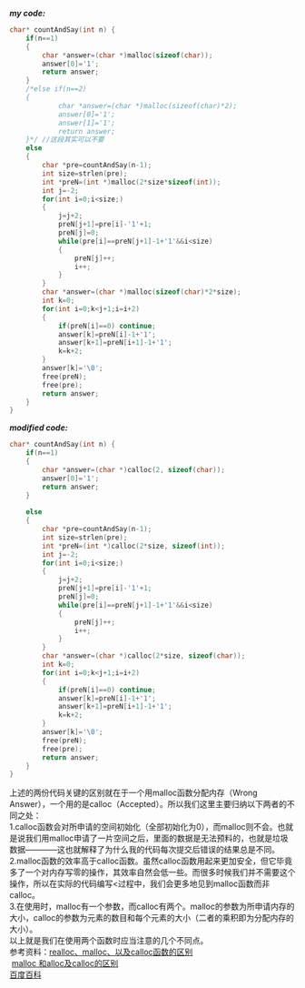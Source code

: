 ***my code:***
```c
char* countAndSay(int n) {
    if(n==1)
    {
        char *answer=(char *)malloc(sizeof(char));
        answer[0]='1';
        return answer;
    }
    /*else if(n==2)
    {
            char *answer=(char *)malloc(sizeof(char)*2);
            answer[0]='1';
            answer[1]='1';
            return answer;
    }*/ //这段其实可以不要
    else
    {
        char *pre=countAndSay(n-1);
        int size=strlen(pre);
        int *preN=(int *)malloc(2*size*sizeof(int));
        int j=-2;
        for(int i=0;i<size;)
        {
            j=j+2;
            preN[j+1]=pre[i]-'1'+1;
            preN[j]=0;
            while(pre[i]==preN[j+1]-1+'1'&&i<size)
            {
                preN[j]++;
                i++;
            }
        }
        char *answer=(char *)malloc(sizeof(char)*2*size);
        int k=0;
        for(int i=0;k<j+1;i=i+2)
        {
            if(preN[i]==0) continue;
            answer[k]=preN[i]-1+'1';
            answer[k+1]=preN[i+1]-1+'1';
            k=k+2;
        }
        answer[k]='\0';
        free(preN);
        free(pre);
        return answer;
    }
}

```

***modified code:***
```c
char* countAndSay(int n) {
    if(n==1)
    {
        char *answer=(char *)calloc(2, sizeof(char));
        answer[0]='1';
        return answer;
    }
    
    else
    {
        char *pre=countAndSay(n-1);
        int size=strlen(pre);
        int *preN=(int *)calloc(2*size, sizeof(int));
        int j=-2;
        for(int i=0;i<size;)
        {
            j=j+2;
            preN[j+1]=pre[i]-'1'+1;
            preN[j]=0;
            while(pre[i]==preN[j+1]-1+'1'&&i<size)
            {
                preN[j]++;
                i++;
            }
        }
        char *answer=(char *)calloc(2*size, sizeof(char));
        int k=0;
        for(int i=0;k<j+1;i=i+2)
        {
            if(preN[i]==0) continue;
            answer[k]=preN[i]-1+'1';
            answer[k+1]=preN[i+1]-1+'1';
            k=k+2;
        }
        answer[k]='\0';
        free(preN);
        free(pre);
        return answer;
    }
}
```
上述的两份代码关键的区别就在于一个用malloc函数分配内存（Wrong Answer），一个用的是calloc（Accepted）。所以我们这里主要归纳以下两者的不同之处：<br>
1.calloc函数会对所申请的空间初始化（全部初始化为0），而malloc则不会。也就是说我们用malloc申请了一片空间之后，里面的数据是无法预料的，也就是垃圾数据————这也就解释了为什么我的代码每次提交后错误的结果总是不同。<br>
2.malloc函数的效率高于calloc函数。虽然calloc函数用起来更加安全，但它毕竟多了一个对内存写零的操作，其效率自然会低一些。而很多时候我们并不需要这个操作，所以在实际的代码编写<过程中，我们会更多地见到malloc函数而非calloc。<br>
3.在使用时，malloc有一个参数，而calloc有两个。malloc的参数为所申请内存的大小，calloc的参数为元素的数目和每个元素的大小（二者的乘积即为分配内存的大小）。<br>
以上就是我们在使用两个函数时应当注意的几个不同点。<br>
参考资料：[realloc、malloc、以及calloc函数的区别](http://blog.csdn.net/u014170207/article/details/53126340)<br>
         [malloc 和alloc及calloc的区别](http://blog.csdn.net/woxincd/article/details/8279775)<br>
         [百度百科](https://baike.baidu.com/item/calloc/10931444?fr=aladdin)<br>
         
